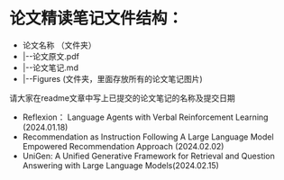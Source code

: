 # 论文精读笔记文件结构：

- 论文名称 （文件夹）
- |--论文原文.pdf
- |--论文笔记.md
- |--Figures (文件夹，里面存放所有的论文笔记图片)

请大家在readme文章中写上已提交的论文笔记的名称及提交日期

- Reflexion： Language Agents with Verbal Reinforcement Learning (2024.01.18)
- Recommendation as Instruction Following A Large Language Model Empowered Recommendation Approach (2024.02.02)
- UniGen: A Unified Generative Framework for Retrieval and Question Answering with Large Language Models(2024.02.15)
